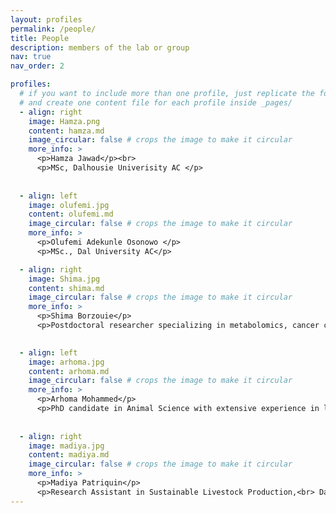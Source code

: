 ```yaml
---
layout: profiles
permalink: /people/
title: People
description: members of the lab or group
nav: true
nav_order: 2

profiles:
  # if you want to include more than one profile, just replicate the following block
  # and create one content file for each profile inside _pages/
  - align: right
    image: Hamza.png
    content: hamza.md
    image_circular: false # crops the image to make it circular
    more_info: >
      <p>Hamza Jawad</p><br>
      <p>MSc, Dalhousie Univerisity AC </p>
 
   
  - align: left
    image: olufemi.jpg
    content: olufemi.md
    image_circular: false # crops the image to make it circular
    more_info: >
      <p>Olufemi Adekunle Osonowo </p>
      <p>MSc., Dal University AC</p>

  - align: right
    image: Shima.jpg
    content: shima.md
    image_circular: false # crops the image to make it circular
    more_info: >
      <p>Shima Borzouie</p>
      <p>Postdoctoral researcher specializing in metabolomics, cancer cell biology, and biochemistry.<br> Dalhousie Univerisity AC </p>
 

  - align: left
    image: arhoma.jpg
    content: arhoma.md
    image_circular: false # crops the image to make it circular
    more_info: >
      <p>Arhoma Mohammed</p>
      <p>PhD candidate in Animal Science with extensive experience in livestock management and poultry advisory. <br> Dalhousie Univerisity AC </p>
 
   
  - align: right
    image: madiya.jpg
    content: madiya.md
    image_circular: false # crops the image to make it circular
    more_info: >
      <p>Madiya Patriquin</p>
      <p>Research Assistant in Sustainable Livestock Production,<br> Dal University AC</p>
---
```

